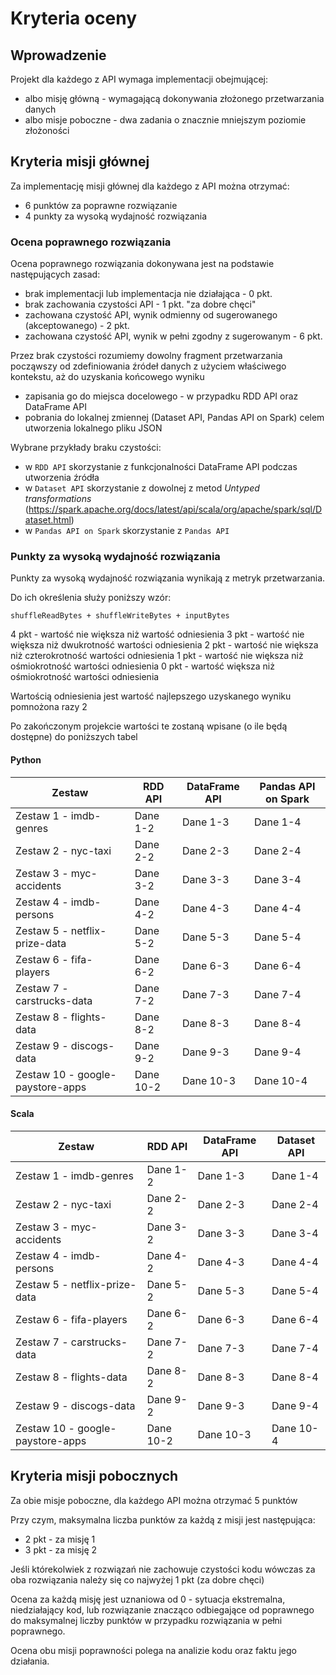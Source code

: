 # Kryteria oceny

## Wprowadzenie 

Projekt dla każdego z API wymaga implementacji obejmującej:

* albo misję główną - wymagającą dokonywania złożonego przetwarzania danych
* albo misje poboczne - dwa zadania o znacznie mniejszym poziomie złożoności 


## Kryteria misji głównej 

Za implementację misji głównej dla każdego z API można otrzymać: 
* 6 punktów za poprawne rozwiązanie 
* 4 punkty za wysoką wydajność rozwiązania 


### Ocena poprawnego rozwiązania 

Ocena poprawnego rozwiązania dokonywana jest na podstawie następujących zasad:
- brak implementacji lub implementacja nie działająca - 0 pkt.
- brak zachowania czystości API - 1 pkt. "za dobre chęci" 
- zachowana czystość API, wynik odmienny od sugerowanego (akceptowanego) - 2 pkt.
- zachowana czystość API, wynik w pełni zgodny z sugerowanym - 6 pkt. 

Przez brak czystości rozumiemy dowolny fragment przetwarzania począwszy od zdefiniowania źródeł danych z użyciem właściwego kontekstu, aż do uzyskania końcowego wyniku
- zapisania go do miejsca docelowego - w przypadku RDD API oraz DataFrame API
- pobrania do lokalnej zmiennej (Dataset API, Pandas API on Spark) celem utworzenia lokalnego pliku JSON

Wybrane przykłady braku czystości:
- w `RDD API` skorzystanie z funkcjonalności DataFrame API podczas utworzenia źródła
- w `Dataset API` skorzystanie z dowolnej z metod *Untyped transformations* (https://spark.apache.org/docs/latest/api/scala/org/apache/spark/sql/Dataset.html) 
- w `Pandas API on Spark` skorzystanie z `Pandas API`

### Punkty za wysoką wydajność rozwiązania 

Punkty za wysoką wydajność rozwiązania wynikają z metryk przetwarzania. 

Do ich określenia służy poniższy wzór:

```
shuffleReadBytes + shuffleWriteBytes + inputBytes
```

4 pkt - wartość nie większa niż wartość odniesienia 
3 pkt - wartość nie większa niż dwukrotność wartości odniesienia 
2 pkt - wartość nie większa niż czterokrotność wartości odniesienia
1 pkt - wartość nie większa niż ośmiokrotność wartości odniesienia
0 pkt - wartość większa niż ośmiokrotność wartości odniesienia

Wartością odniesienia jest wartość najlepszego uzyskanego wyniku pomnożona razy 2 

Po zakończonym projekcie wartości te zostaną wpisane (o ile będą dostępne) do poniższych tabel

#### Python

| Zestaw                           | RDD API    | DataFrame API  | Pandas API on Spark  |
|----------------------------------|------------|----------------|----------------------|
| Zestaw 1 - imdb-genres           | Dane 1-2   | Dane 1-3       | Dane 1-4   |
| Zestaw 2 - nyc-taxi              | Dane 2-2   | Dane 2-3       | Dane 2-4   |
| Zestaw 3 - myc-accidents         | Dane 3-2   | Dane 3-3       | Dane 3-4   |
| Zestaw 4 - imdb-persons          | Dane 4-2   | Dane 4-3       | Dane 4-4   |
| Zestaw 5 - netflix-prize-data    | Dane 5-2   | Dane 5-3       | Dane 5-4   |
| Zestaw 6 - fifa-players          | Dane 6-2   | Dane 6-3       | Dane 6-4   |
| Zestaw 7 - carstrucks-data       | Dane 7-2   | Dane 7-3       | Dane 7-4   |
| Zestaw 8 - flights-data          | Dane 8-2   | Dane 8-3       | Dane 8-4   |
| Zestaw 9 - discogs-data          | Dane 9-2   | Dane 9-3       | Dane 9-4   |
| Zestaw 10 - google-paystore-apps | Dane 10-2  | Dane 10-3      | Dane 10-4  |

#### Scala

| Zestaw                           | RDD API    | DataFrame API  | Dataset API  |
|----------------------------------|------------|----------------|--------------|
| Zestaw 1 - imdb-genres           | Dane 1-2   | Dane 1-3       | Dane 1-4   |
| Zestaw 2 - nyc-taxi              | Dane 2-2   | Dane 2-3       | Dane 2-4   |
| Zestaw 3 - myc-accidents         | Dane 3-2   | Dane 3-3       | Dane 3-4   |
| Zestaw 4 - imdb-persons          | Dane 4-2   | Dane 4-3       | Dane 4-4   |
| Zestaw 5 - netflix-prize-data    | Dane 5-2   | Dane 5-3       | Dane 5-4   |
| Zestaw 6 - fifa-players          | Dane 6-2   | Dane 6-3       | Dane 6-4   |
| Zestaw 7 - carstrucks-data       | Dane 7-2   | Dane 7-3       | Dane 7-4   |
| Zestaw 8 - flights-data          | Dane 8-2   | Dane 8-3       | Dane 8-4   |
| Zestaw 9 - discogs-data          | Dane 9-2   | Dane 9-3       | Dane 9-4   |
| Zestaw 10 - google-paystore-apps | Dane 10-2  | Dane 10-3      | Dane 10-4  |


## Kryteria misji pobocznych 

Za obie misje poboczne, dla każdego API można otrzymać 5 punktów 

Przy czym, maksymalna liczba punktów za każdą z misji jest następująca:
- 2 pkt - za misję 1 
- 3 pkt - za misję 2  

Jeśli którekolwiek z rozwiązań nie zachowuje czystości kodu wówczas za oba rozwiązania należy się co najwyżej 1 pkt (za dobre chęci) 

Ocena za każdą misję jest uznaniowa od 0 - sytuacja ekstremalna, niedziałający kod, lub rozwiązanie znacząco odbiegające od poprawnego do maksymalnej liczby punktów w przypadku rozwiązania w pełni poprawnego. 

Ocena obu misji poprawności polega na analizie kodu oraz faktu jego działania. 


